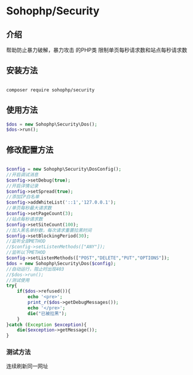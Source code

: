 # Sohophp/Security

## 介绍

帮助防止暴力破解，暴力攻击 的PHP类 限制单页每秒请求数和站点每秒请求数

## 安装方法

```Bash

composer require sohophp/security

```

## 使用方法

```PHP
$dos = new Sohophp\Security\Dos();
$dos->run();
```


## 修改配置方法

```PHP

$config = new Sohophp\Security\DosConfig();
//开启调试消息
$config->setDebug(true);
//开启详情记录
$config->setSpread(true);
//添加IP白名单
$config->addWhiteList('::1','127.0.0.1');
//单页每秒最大请求数
$config->setPageCount(3);
//站点每秒请求数
$config->setSiteCount(100);
//加入黑名单秒数，每次请求重置拉黑时间
$config->setBlockingPeriod(30);
//监听全部METHOD
//$config->setListenMethods(["ANY"]);
//监听以下METHOD
$config->setListenMethods(["POST","DELETE","PUT","OPTIONS"]);
$dos = new Sohophp\Security\Dos($config);
//自动运行，阻止时出现403 
//$dos->run();
//测试使用
try{
    if($dos->refused()){ 
        echo '<pre>';
        print_r($dos->getDebugMessages());
        echo '</pre>';
        die("已被拉黑");
    }
}catch (Exception $exception){
    die($exception->getMessage());
}

```

### 测试方法

连续刷新同一网址
